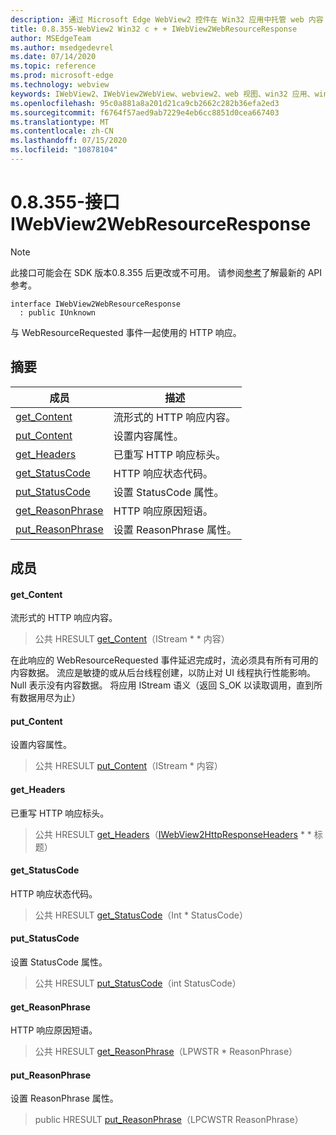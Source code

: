 ```yaml
---
description: 通过 Microsoft Edge WebView2 控件在 Win32 应用中托管 web 内容
title: 0.8.355-WebView2 Win32 c + + IWebView2WebResourceResponse
author: MSEdgeTeam
ms.author: msedgedevrel
ms.date: 07/14/2020
ms.topic: reference
ms.prod: microsoft-edge
ms.technology: webview
keywords: IWebView2、IWebView2WebView、webview2、web 视图、win32 应用、win32、edge
ms.openlocfilehash: 95c0a881a8a201d21ca9cb2662c282b36efa2ed3
ms.sourcegitcommit: f6764f57aed9ab7229e4eb6cc8851d0cea667403
ms.translationtype: MT
ms.contentlocale: zh-CN
ms.lasthandoff: 07/15/2020
ms.locfileid: "10878104"
---
```

# 0.8.355-接口 IWebView2WebResourceResponse 

> [!NOTE]
> 此接口可能会在 SDK 版本0.8.355 后更改或不可用。 请参阅[参考](../../../webview2-api-reference.md)了解最新的 API 参考。

```
interface IWebView2WebResourceResponse
  : public IUnknown
```

与 WebResourceRequested 事件一起使用的 HTTP 响应。

## 摘要

 成员                        | 描述
--------------------------------|---------------------------------------------
[get_Content](#get_content) | 流形式的 HTTP 响应内容。
[put_Content](#put_content) | 设置内容属性。
[get_Headers](#get_headers) | 已重写 HTTP 响应标头。
[get_StatusCode](#get_statuscode) | HTTP 响应状态代码。
[put_StatusCode](#put_statuscode) | 设置 StatusCode 属性。
[get_ReasonPhrase](#get_reasonphrase) | HTTP 响应原因短语。
[put_ReasonPhrase](#put_reasonphrase) | 设置 ReasonPhrase 属性。

## 成员

#### get_Content 

流形式的 HTTP 响应内容。

> 公共 HRESULT [get_Content](#get_content)（IStream * * 内容）

在此响应的 WebResourceRequested 事件延迟完成时，流必须具有所有可用的内容数据。 流应是敏捷的或从后台线程创建，以防止对 UI 线程执行性能影响。 Null 表示没有内容数据。 将应用 IStream 语义（返回 S_OK 以读取调用，直到所有数据用尽为止）

#### put_Content 

设置内容属性。

> 公共 HRESULT [put_Content](#put_content)（IStream * 内容）

#### get_Headers 

已重写 HTTP 响应标头。

> 公共 HRESULT [get_Headers](#get_headers)（[IWebView2HttpResponseHeaders](IWebView2HttpResponseHeaders.md) * * 标题）

#### get_StatusCode 

HTTP 响应状态代码。

> 公共 HRESULT [get_StatusCode](#get_statuscode)（Int * StatusCode）

#### put_StatusCode 

设置 StatusCode 属性。

> 公共 HRESULT [put_StatusCode](#put_statuscode)（int StatusCode）

#### get_ReasonPhrase 

HTTP 响应原因短语。

> 公共 HRESULT [get_ReasonPhrase](#get_reasonphrase)（LPWSTR * ReasonPhrase）

#### put_ReasonPhrase 

设置 ReasonPhrase 属性。

> public HRESULT [put_ReasonPhrase](#put_reasonphrase)（LPCWSTR ReasonPhrase）

